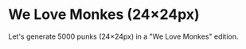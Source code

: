 #  We Love Monkes (24×24px)


Let's generate 5000 punks (24×24px) in a "We Love Monkes" edition.






